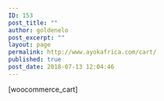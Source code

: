 ```yaml
---
ID: 153
post_title: ""
author: goldenelo
post_excerpt: ""
layout: page
permalink: http://www.ayokafrica.com/cart/
published: true
post_date: 2018-07-13 12:04:46
---
```

[woocommerce_cart]